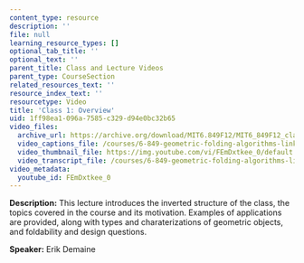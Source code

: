 ```yaml
---
content_type: resource
description: ''
file: null
learning_resource_types: []
optional_tab_title: ''
optional_text: ''
parent_title: Class and Lecture Videos
parent_type: CourseSection
related_resources_text: ''
resource_index_text: ''
resourcetype: Video
title: 'Class 1: Overview'
uid: 1ff98ea1-096a-7585-c329-d94e0bc32b65
video_files:
  archive_url: https://archive.org/download/MIT6.849F12/MIT6_849F12_class01_300k.mp4
  video_captions_file: /courses/6-849-geometric-folding-algorithms-linkages-origami-polyhedra-fall-2012/55da1e5fe0ed53f69d54506a09fe672b_FEmDxtkee_0.vtt
  video_thumbnail_file: https://img.youtube.com/vi/FEmDxtkee_0/default.jpg
  video_transcript_file: /courses/6-849-geometric-folding-algorithms-linkages-origami-polyhedra-fall-2012/a2a101bfbee7f97dd016af1e679b6f6a_FEmDxtkee_0.pdf
video_metadata:
  youtube_id: FEmDxtkee_0
---
```


**Description:** This lecture introduces the inverted structure of the class, the topics covered in the course and its motivation. Examples of applications are provided, along with types and charaterizations of geometric objects, and foldability and design questions.

**Speaker:** Erik Demaine